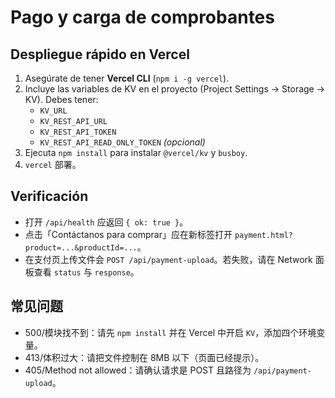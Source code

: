 # Pago y carga de comprobantes

## Despliegue rápido en Vercel
1. Asegúrate de tener **Vercel CLI** (`npm i -g vercel`).
2. Incluye las variables de KV en el proyecto (Project Settings → Storage → KV). Debes tener:
   - `KV_URL`
   - `KV_REST_API_URL`
   - `KV_REST_API_TOKEN`
   - `KV_REST_API_READ_ONLY_TOKEN` *(opcional)*
3. Ejecuta `npm install` para instalar `@vercel/kv` y `busboy`.
4. `vercel` 部署。

## Verificación
- 打开 `/api/health` 应返回 `{ ok: true }`。
- 点击「Contáctanos para comprar」应在新标签打开 `payment.html?product=...&productId=...`。
- 在支付页上传文件会 `POST /api/payment-upload`。若失败，请在 Network 面板查看 `status` 与 `response`。

## 常见问题
- 500/模块找不到：请先 `npm install` 并在 Vercel 中开启 `KV`，添加四个环境变量。
- 413/体积过大：请把文件控制在 8MB 以下（页面已经提示）。
- 405/Method not allowed：请确认请求是 POST 且路径为 `/api/payment-upload`。

